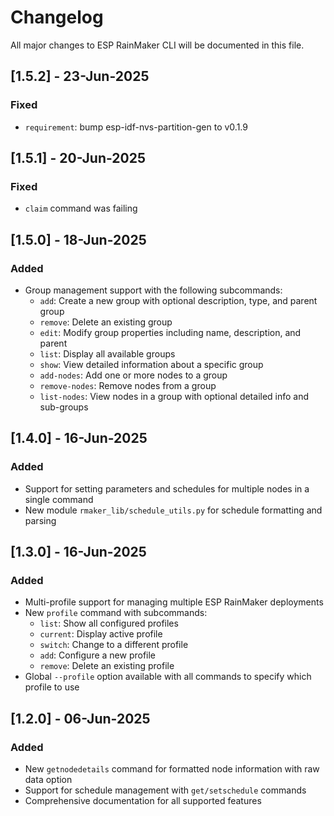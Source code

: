 # Changelog

All major changes to ESP RainMaker CLI will be documented in this file.

## [1.5.2] - 23-Jun-2025
### Fixed
- `requirement`: bump esp-idf-nvs-partition-gen to v0.1.9

## [1.5.1] - 20-Jun-2025
### Fixed
- `claim` command was failing

## [1.5.0] - 18-Jun-2025
### Added
- Group management support with the following subcommands:
  - `add`: Create a new group with optional description, type, and parent group
  - `remove`: Delete an existing group
  - `edit`: Modify group properties including name, description, and parent
  - `list`: Display all available groups
  - `show`: View detailed information about a specific group
  - `add-nodes`: Add one or more nodes to a group
  - `remove-nodes`: Remove nodes from a group
  - `list-nodes`: View nodes in a group with optional detailed info and sub-groups

## [1.4.0] - 16-Jun-2025
### Added
- Support for setting parameters and schedules for multiple nodes in a single command
- New module `rmaker_lib/schedule_utils.py` for schedule formatting and parsing

## [1.3.0] - 16-Jun-2025
### Added
- Multi-profile support for managing multiple ESP RainMaker deployments
- New `profile` command with subcommands:
  - `list`: Show all configured profiles
  - `current`: Display active profile
  - `switch`: Change to a different profile
  - `add`: Configure a new profile
  - `remove`: Delete an existing profile
- Global `--profile` option available with all commands to specify which profile to use

## [1.2.0] - 06-Jun-2025
### Added
- New `getnodedetails` command for formatted node information with raw data option
- Support for schedule management with `get/setschedule` commands
- Comprehensive documentation for all supported features
